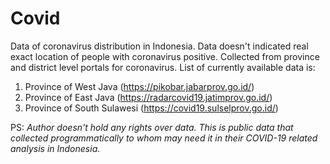 # Covid
Data of coronavirus distribution in Indonesia. Data doesn't indicated real exact location of people with coronavirus positive. Collected from province and district level portals for coronavirus. List of currently available data is:
1. Province of West Java (https://pikobar.jabarprov.go.id/)
2. Province of East Java (https://radarcovid19.jatimprov.go.id/)
3. Province of South Sulawesi (https://covid19.sulselprov.go.id/)

PS: *Author doesn't hold any rights over data. This is public data that collected programmatically to whom may need it in their COVID-19 related analysis in Indonesia.*
